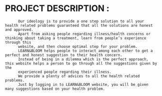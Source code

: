 # PROJECT DESCRIPTION : 
          Our ideology is to provide a one step solution to all your health related problems guaranteed that all the solutions are honest and approved.
          Apart from asking people regarding illness/health concerns or thinking about taking a treatment, learn from people’s experience through this 
          website, and then choose optimal step for your problem.
          LEARN&BLOOM helps people to interact among each other to get a perfect and honest suggestion to their health concern.
          Instead of being in a dilemma which is the perfect approach, this website helps a person to go through all the suggestions given by the 
          experienced people regarding their illness.
          We provide a plenty of advices to all the health related problems.
          Just by logging in to LEARN&BLOOM website, you will be given many suggestions based on your health problem.


